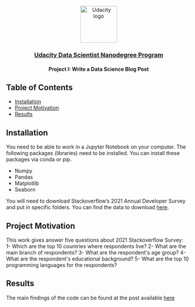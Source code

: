 <p align="center">
  <a href="https://www.udacity.com/">
    <img src='https://course_report_production.s3.amazonaws.com/rich/rich_files/rich_files/5511/s300/udacity-logo.png' alt="Udacity logo" width = 100px>
   </a>
</p>
<h3 align="center"><a href='https://www.udacity.com/course/data-scientist-nanodegree--nd025'>Udacity Data Scientist Nanodegree Program</a></h3>
<h4 align="center">Project I: Write a Data Science Blog Post</h4>

## Table of Contents
- [Installation](#installation)
- [Project Motivation](#motivation)
- [Results](#results)

## Installation <a name="installation"></a>

You need to be able to work in a Jupyter Notebook on your computer. The following packages (libraries) need to be installed. You can install these packages via conda or pip.

- Numpy
- Pandas
- Matplotlib
- Seaborn

You will need to download Stackoverflow’s 2021 Annual Developer Survey and put in specific folders. You can find the data to download [here](https://insights.stackoverflow.com/survey). 

## Project Motivation <a name="motivation"></a>

This work gives answer five questions about 2021 Stackoverflow Survey: </br>
1- Which are the top 10 countries where respondents live?
2- What are the main branch of respondents?
3- What are the respondent's age group?
4- What are the respondent's educational background?
5- What are the top 10 programming languages for the respondents?

## Results <a name="results"></a>
The main findings of the code can be found at the post available [here](https://medium.com/@volkanaydogmusvg/some-insights-from-stackoverflow-2021-survey-ad6c73363f56)